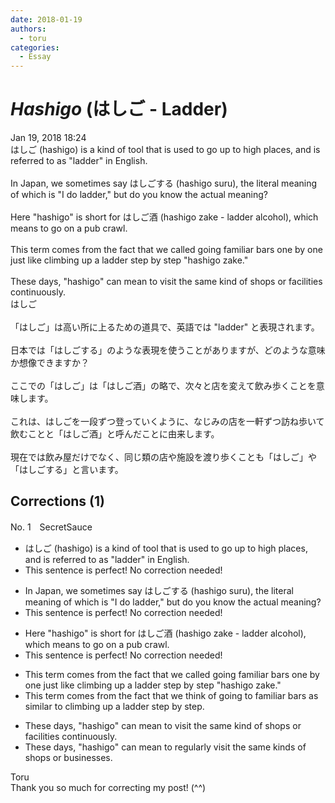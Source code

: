 ```yaml
---
date: 2018-01-19
authors:
  - toru
categories:
  - Essay
---
```


<h1 id="subject_show"><strong><em>Hashigo</strong></em> (はしご - Ladder)</h1>
<div class="date">Jan 19, 2018 18:24</div>
<div id="post"><div id="body_show_ori">
はしご (hashigo) is a kind of tool that is used to go up to high places, and is referred to as "ladder" in English.<br/><br/>In Japan, we sometimes say はしごする (hashigo suru), the literal meaning of which is "I do ladder," but do you know the actual meaning?<br/><br/>Here "hashigo" is short for はしご酒 (hashigo zake - ladder alcohol), which means to go on a pub crawl.<br/><br/>This term comes from the fact that we called going familiar bars one by one just like climbing up a ladder step by step "hashigo zake."<br/><br/>These days, "hashigo" can mean to visit the same kind of shops or facilities continuously.
</div></div>

<!-- more -->

<div id="post_ja"><div id="body_show_mo">
はしご<br/><br/>「はしご」は高い所に上るための道具で、英語では "ladder" と表現されます。<br/><br/>日本では「はしごする」のような表現を使うことがありますが、どのような意味か想像できますか？<br/><br/>ここでの「はしご」は「はしご酒」の略で、次々と店を変えて飲み歩くことを意味します。<br/><br/>これは、はしごを一段ずつ登っていくように、なじみの店を一軒ずつ訪ね歩いて飲むことと「はしご酒」と呼んだことに由来します。<br/><br/>現在では飲み屋だけでなく、同じ類の店や施設を渡り歩くことも「はしご」や「はしごする」と言います。
</div></div>

## Corrections (1)
<div id="block"><div class="first_name"> No. 1　<span class="just_name">SecretSauce</span></div><div id="block2">
<ul class="correction_field">
<li class="incorrect">はしご (hashigo) is a kind of tool that is used to go up to high places, and is referred to as "ladder" in English.</li>
<li class="corrected perfect">This sentence is perfect! No correction needed!</li>
</ul>
<ul class="correction_field">
<li class="incorrect">In Japan, we sometimes say はしごする (hashigo suru), the literal meaning of which is "I do ladder," but do you know the actual meaning?</li>
<li class="corrected perfect">This sentence is perfect! No correction needed!</li>
</ul>
<ul class="correction_field">
<li class="incorrect">Here "hashigo" is short for はしご酒 (hashigo zake - ladder alcohol), which means to go on a pub crawl.</li>
<li class="corrected perfect">This sentence is perfect! No correction needed!</li>
</ul>
<ul class="correction_field">
<li class="incorrect">This term comes from the fact that we called going familiar bars one by one just like climbing up a ladder step by step "hashigo zake."</li>
<li class="corrected correct">
This term comes from the fact that we think of going to familiar bars as similar to climbing up a ladder step by step.
</li>
</ul>
<ul class="correction_field">
<li class="incorrect">These days, "hashigo" can mean to visit the same kind of shops or facilities continuously.</li>
<li class="corrected correct">
These days, "hashigo" can mean to regularly visit the same kinds of shops or businesses.
</li>
</ul>
</div><div class="name"><span class="just_name">Toru</span><br>
Thank you so much for correcting my post! (^^)
</div>
</div>

